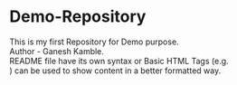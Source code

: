 # Demo-Repository
This is my first Repository for Demo purpose.
<br>
Author - Ganesh Kamble.
<br>
README file have its own syntax or Basic HTML Tags (e.g.<br>) can be used to show content in a better formatted way.
